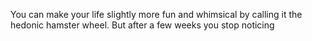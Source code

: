 You can make your life slightly more fun and whimsical by calling it the hedonic hamster wheel. But after a few weeks you stop noticing

